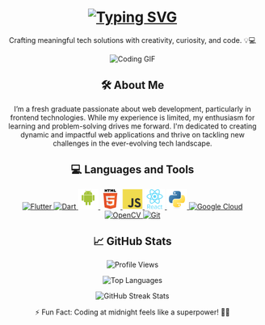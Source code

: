 <h1 align="center">
<a href="https://git.io/typing-svg"><img src="https://readme-typing-svg.herokuapp.com?font=Fira+Code&weight=600&duration=3500&pause=500&width=435&lines=Hi+%F0%9F%91%8B%2C+I'm+Moce;Passionate+about+web+development!." alt="Typing SVG" /></a>
</h1> 
<p align="center"> Crafting meaningful tech solutions with creativity, curiosity, and code. 💡💻 </p>
<p align="center"> <img src="https://media.giphy.com/media/xT9IgzoKnwFNmISR8I/giphy.gif" width="200" height="200" alt="Coding GIF"> </p> 

<div align="center"> 
  <h2>🛠️ About Me</h2> 
  <p>I’m a fresh graduate passionate about web development, particularly in frontend technologies. While my experience is limited, my enthusiasm for learning and problem-solving drives me forward. I'm dedicated to creating dynamic and impactful web applications and thrive on tackling new challenges in the ever-evolving tech landscape.</p> 
</div>

<div align="center"> 
  <h2>💻 Languages and Tools</h2> 
  <p> 
    <a href="https://flutter.dev" target="_blank"> <img src="https://www.vectorlogo.zone/logos/flutterio/flutterio-icon.svg" alt="Flutter" width="40" height="40" /> </a>
    <a href="https://dart.dev" target="_blank"> <img src="https://www.vectorlogo.zone/logos/dartlang/dartlang-icon.svg" alt="Dart" width="40" height="40" /> </a>
    <a href="https://developer.android.com" target="_blank"> <img src="https://raw.githubusercontent.com/devicons/devicon/master/icons/android/android-original-wordmark.svg" alt="Android" width="40" height="40" /> </a>
    <a href="https://www.w3.org/html/" target="_blank"> <img src="https://raw.githubusercontent.com/devicons/devicon/master/icons/html5/html5-original-wordmark.svg" alt="HTML5" width="40" height="40" /> </a>
    <a href="https://developer.mozilla.org/en-US/docs/Web/JavaScript" target="_blank"> <img src="https://raw.githubusercontent.com/devicons/devicon/master/icons/javascript/javascript-original.svg" alt="JavaScript" width="40" height="40" /> </a>
    <a href="https://reactjs.org/" target="_blank"> <img src="https://raw.githubusercontent.com/devicons/devicon/master/icons/react/react-original-wordmark.svg" alt="React" width="40" height="40" /> </a>
    <a href="https://www.python.org" target="_blank"> <img src="https://raw.githubusercontent.com/devicons/devicon/master/icons/python/python-original.svg" alt="Python" width="40" height="40" /> </a>
    <a href="https://cloud.google.com" target="_blank"> <img src="https://www.vectorlogo.zone/logos/google_cloud/google_cloud-icon.svg" alt="Google Cloud" width="40" height="40" /> </a>
    <a href="https://opencv.org/" target="_blank"> <img src="https://www.vectorlogo.zone/logos/opencv/opencv-icon.svg" alt="OpenCV" width="40" height="40" /> </a>
    <a href="https://git-scm.com/" target="_blank"> <img src="https://www.vectorlogo.zone/logos/git-scm/git-scm-icon.svg" alt="Git" width="40" height="40" /> </a>
  </p> 
</div>

<div align="center"> 
  <h2>📈 GitHub Stats</h2> 
  <p> <img src="https://komarev.com/ghpvc/?username=mocemoce&label=Profile%20views&color=0e75b6&style=flat" alt="Profile Views" /> </p> 
  <p> <img src="https://github-readme-stats.vercel.app/api/top-langs?username=mocemoce&show_icons=true&locale=en&layout=compact&theme=radical" alt="Top Languages" /> </p> 
  <p> <img src="https://github-readme-streak-stats.herokuapp.com/?user=mocemoce&theme=radical" alt="GitHub Streak Stats" /> </p> 
</div>

<div align="center"> <p>⚡ Fun Fact: Coding at midnight feels like a superpower! 🌙✨</p> </div>
